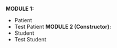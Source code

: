 **MODULE 1:**
  - Patient
  - Test Patient
**MODULE 2 (Constructor):**
  - Student
  - Test Student
